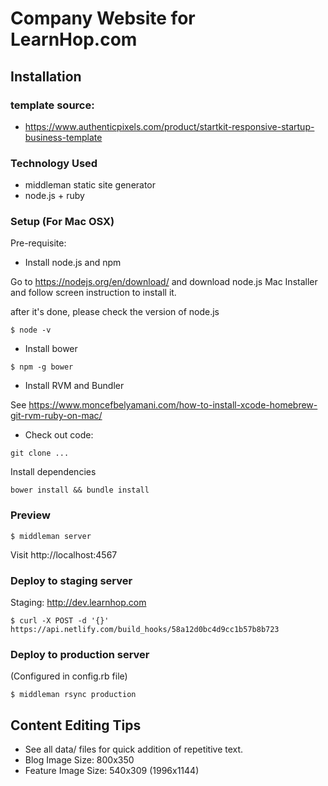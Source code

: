 # Company Website for LearnHop.com

## Installation

### template source:

* https://www.authenticpixels.com/product/startkit-responsive-startup-business-template

### Technology Used

* middleman static site generator
* node.js + ruby

### Setup (For Mac OSX)

Pre-requisite:

* Install node.js and npm

Go to https://nodejs.org/en/download/ and download node.js Mac Installer and follow screen instruction to install it.

after it's done, please check the version of node.js

```
$ node -v
```

* Install bower

```
$ npm -g bower
```

* Install RVM and Bundler

See https://www.moncefbelyamani.com/how-to-install-xcode-homebrew-git-rvm-ruby-on-mac/

* Check out code:

```
git clone ...
```

Install dependencies

```
bower install && bundle install
```

### Preview

```
$ middleman server
```

Visit http://localhost:4567

### Deploy to staging server

Staging: http://dev.learnhop.com

```
$ curl -X POST -d '{}' https://api.netlify.com/build_hooks/58a12d0bc4d9cc1b57b8b723
```

### Deploy to production server

(Configured in config.rb file)

```
$ middleman rsync production
```

## Content Editing Tips

* See all data/ files for quick addition of repetitive text.
* Blog Image Size: 800x350
* Feature Image Size: 540x309 (1996x1144)
